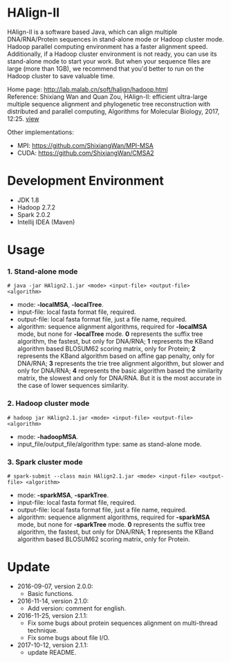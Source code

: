 # HAlign-II
HAlign-II is a software based Java, which can align multiple DNA/RNA/Protein sequences in stand-alone mode or Hadoop cluster mode. Hadoop parallel computing environment has a faster alignment speed. Additionally, if a Hadoop cluster environment is not ready, you can use its stand-alone mode to start your work. But when your sequence files are large (more than 1GB), we recommend that you'd better to run on the Hadoop cluster to save valuable time.

Home page: http://lab.malab.cn/soft/halign/hadoop.html   
Reference: Shixiang Wan and Quan Zou, HAlign-II: efficient ultra-large multiple sequence alignment and phylogenetic tree reconstruction with distributed and parallel computing, Algorithms for Molecular Biology, 2017, 12:25. [view](https://almob.biomedcentral.com/articles/10.1186/s13015-017-0116-x)

Other implementations:
* MPI: https://github.com/ShixiangWan/MPI-MSA
* CUDA: https://github.com/ShixiangWan/CMSA2

# Development Environment

* JDK 1.8
* Hadoop 2.7.2
* Spark 2.0.2
* Intellij IDEA (Maven)

# Usage
### 1. Stand-alone mode
```
# java -jar HAlign2.1.jar <mode> <input-file> <output-file> <algorithm>
```
  * mode: **-localMSA**, **-localTree**.
  * input-file: local fasta format file, required.
  * output-file: local fasta format file, just a file name, required.
  * algorithm: sequence alignment algorithms, required for **-localMSA** mode, but none for **-localTree** mode. **0** represents the suffix tree algorithm, the fastest, but only for DNA/RNA; **1** represents the KBand algorithm based BLOSUM62 scoring matrix, only for Protein; **2** represents the KBand algorithm based on affine gap penalty, only for DNA/RNA; **3** represents the trie tree alignment algorithm, but slower and only for DNA/RNA; **4** represents the basic algorithm based the similarity matrix, the slowest and only for DNA/RNA. But it is the most accurate in the case of lower sequences similarity.
  
### 2. Hadoop cluster mode
```
# hadoop jar HAlign2.1.jar <mode> <input-file> <output-file> <algorithm>
```
  * mode: **-hadoopMSA**.
  * input_file/output_file/algorithm type: same as stand-alone mode.

### 3. Spark cluster mode
```
# spark-submit --class main HAlign2.1.jar <mode> <input-file> <output-file> <algorithm>
```
  * mode: **-sparkMSA**, **-sparkTree**.
  * input-file: local fasta format file, required.
  * output-file: local fasta format file, just a file name, required.
  * algorithm: sequence alignment algorithms, required for **-sparkMSA** mode, but none for **-sparkTree** mode. **0** represents the suffix tree algorithm, the fastest, but only for DNA/RNA; **1** represents the KBand algorithm based BLOSUM62 scoring matrix, only for Protein.
  
# Update
* 2016-09-07, version 2.0.0:
  * Basic functions.
* 2016-11-14, version 2.1.0:
  * Add version: comment for english.
* 2016-11-25, version 2.1.1:
  * Fix some bugs about protein sequences alignment on multi-thread technique.
  * Fix some bugs about file I/O.
* 2017-10-12, version 2.1.1:
  * update README.